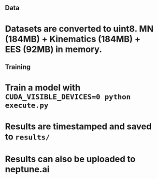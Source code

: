 ## Data
# Datasets are converted to uint8. MN (184MB) + Kinematics (184MB) + EES (92MB) in memory.

## Training
# Train a model with `CUDA_VISIBLE_DEVICES=0 python execute.py`
# Results are timestamped and saved to `results/`
# Results can also be uploaded to neptune.ai

